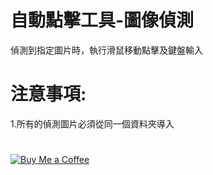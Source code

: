 # 自動點擊工具-圖像偵測
偵測到指定圖片時，執行滑鼠移動點擊及鍵盤輸入
# 注意事項:
1.所有的偵測圖片必須從同一個資料夾導入

#
[![Buy Me a Coffee](https://www.buymeacoffee.com/assets/img/custom_images/orange_img.png)](https://www.buymeacoffee.com/dreamtv)
